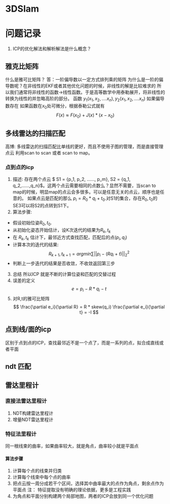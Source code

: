 # 3DSlam

# 问题记录
1. ICP的优化解法和解析解法是什么概念？

## 雅克比矩阵
什么是雅可比矩阵？
答：一阶偏导数以一定方式排列乘的矩阵
为什么是一阶的偏导数呢？在非线性的EKF或者其他优化问题的时候，非线性的解是比较难求的
所以我们通常将非线性的函数->线性函数。于是高等数学中用泰勒展开，将非线性的转换为线性的并忽略高阶的部分。
    函数 $y_1(x_1,x_2,....x_n), y_2(x_1,x_2,....x_n)$ 如果偏导数存在
    如果函数在$x_0$处可微分，根据泰勒公式就有
    $$ F(x)\approx F(x_0) + J(x) *(x-x_0) $$


## 多线雷达的扫描匹配
高博: 多线雷达的扫描匹配比单线的更好，而且不使用子图的管理，而是直接管理点云
利用scan to scan 或者 scan to map。
### 点到点的icp
1. 描述:
存在两个点云 $ S1 = \{p_1, p_2, ......, p_m\}, S2 = \{q_1, q_2,......,q_n\}$。这两个点云需要相同的点数么？显然不需要，当scan to map的时候，明显map的点云会多很多。可以是任意无关的点云，顺序也是任意的。 如果点云是匹配的那么  $p_i = R_0 * q_i + t_0$.对S1的集合，存在$R_0, t_0$的SE3可以将S2的点转到S1下。
2. 算法步骤:
* 假设初始位姿$R_0,t_0$.
* 从初始化姿态开始估计，设K次迭代的结果为$R_k, t_k$
* 在 $R_k, t_k$ 估计下，最邻近方式查找匹配，匹配后的点$(p_i,q_i)$
* 计算本次的迭代的结果:
    $$R_{k+1},t_{k+1} = argmin \sum ||p_i - (Rq_i+t)||_2^2$$
* 判断上一步迭代的结果是否收敛，不收敛返回第三步
3. 总结
所以ICP 就是不断的计算位姿和匹配的交替过程
4. 误差的定义
    $$ e = p_i - R * q_i - t$$
5. 对R,t的雅可比矩阵
    $$ \frac{\partial e_i}{\partial R} = R * skew(q_i) \frac{\partial e_i}{\partial t} = -I $$

## 点到线/面的icp
区别于点到点的ICP，查找最邻近不是一个点了，而是一系列的点，拟合成直线或者平面

## ndt 匹配


## 雷达里程计

### 直接法雷达里程计
1. NDT构建雷达里程计
2. 增量NDT雷达里程计

### 特征法里程计
同一根线束的曲率，如果曲率较大，就是角点，曲率较小就是平面点
#### 算法步骤
1. 计算每个点的线束并归类
2. 计算每个线束中每个点的曲率
3. 把点云按一周分成若干个区间，选择其中曲率最大的点作为角点，剩余点作为平面点
注： 特征提取没有明确的理论依据，更多是工程实践
4. 为角点和平面分别构建两个局部地图，两者的ICP会放到同一个优化问题